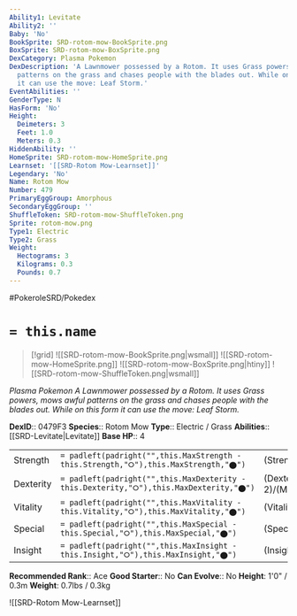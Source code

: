 ```yaml
---
Ability1: Levitate
Ability2: ''
Baby: 'No'
BookSprite: SRD-rotom-mow-BookSprite.png
BoxSprite: SRD-rotom-mow-BoxSprite.png
DexCategory: Plasma Pokemon
DexDescription: 'A Lawnmower possessed by a Rotom. It uses Grass powers, mows awful
  patterns on the grass and chases people with the blades out. While on this form
  it can use the move: Leaf Storm.'
EventAbilities: ''
GenderType: N
HasForm: 'No'
Height:
  Deimeters: 3
  Feet: 1.0
  Meters: 0.3
HiddenAbility: ''
HomeSprite: SRD-rotom-mow-HomeSprite.png
Learnset: '[[SRD-Rotom Mow-Learnset]]'
Legendary: 'No'
Name: Rotom Mow
Number: 479
PrimaryEggGroup: Amorphous
SecondaryEggGroup: ''
ShuffleToken: SRD-rotom-mow-ShuffleToken.png
Sprite: rotom-mow.png
Type1: Electric
Type2: Grass
Weight:
  Hectograms: 3
  Kilograms: 0.3
  Pounds: 0.7
---
```


#PokeroleSRD/Pokedex

# `= this.name`

> [!grid]
> ![[SRD-rotom-mow-BookSprite.png|wsmall]]
> ![[SRD-rotom-mow-HomeSprite.png]]
> ![[SRD-rotom-mow-BoxSprite.png|htiny]]
> ![[SRD-rotom-mow-ShuffleToken.png|wsmall]]


*Plasma Pokemon*
*A Lawnmower possessed by a Rotom. It uses Grass powers, mows awful patterns on the grass and chases people with the blades out. While on this form it can use the move: Leaf Storm.*

**DexID**:: 0479F3
**Species**:: Rotom Mow
**Type**:: Electric / Grass
**Abilities**:: [[SRD-Levitate|Levitate]]
**Base HP**:: 4

|           |                                                                                        |                                          |
| --------- | -------------------------------------------------------------------------------------- | ---------------------------------------- |
| Strength  | `= padleft(padright("",this.MaxStrength - this.Strength,"⭘"),this.MaxStrength,"⬤")`    | (Strength::2)/(MaxStrength::4)   |
| Dexterity | `= padleft(padright("",this.MaxDexterity - this.Dexterity,"⭘"),this.MaxDexterity,"⬤")` | (Dexterity:: 2)/(MaxDexterity::5) |
| Vitality  | `= padleft(padright("",this.MaxVitality - this.Vitality,"⭘"),this.MaxVitality,"⬤")`    | (Vitality::3)/(MaxVitality::6)   |
| Special   | `= padleft(padright("",this.MaxSpecial - this.Special,"⭘"),this.MaxSpecial,"⬤")`       | (Special::3)/(MaxSpecial::6)     |
| Insight   | `= padleft(padright("",this.MaxInsight - this.Insight,"⭘"),this.MaxInsight,"⬤")`       | (Insight::3)/(MaxInsight::6)     |


**Recommended Rank**:: Ace
**Good Starter**:: No
**Can Evolve**:: No
**Height**: 1'0" / 0.3m
**Weight**: 0.7lbs / 0.3kg

![[SRD-Rotom Mow-Learnset]]